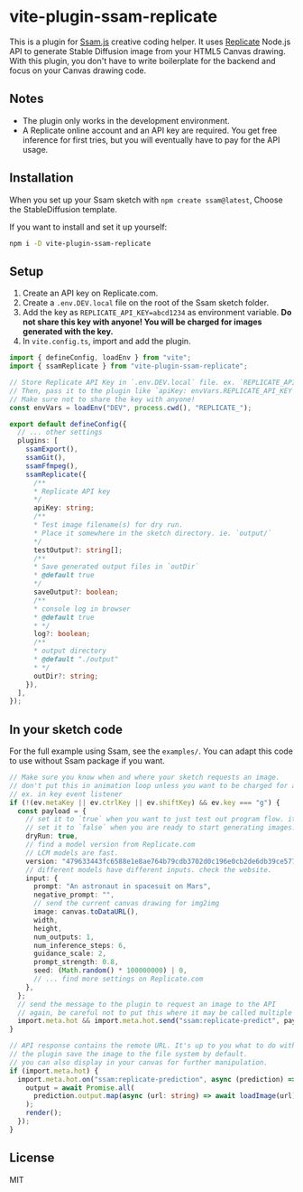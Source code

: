 # vite-plugin-ssam-replicate

This is a plugin for [Ssam.js](https://github.com/cdaein/ssam) creative coding helper. It uses [Replicate](https://replicate.com/) Node.js API to generate Stable Diffusion image from your HTML5 Canvas drawing. With this plugin, you don't have to write boilerplate for the backend and focus on your Canvas drawing code.

## Notes

- The plugin only works in the development environment.
- A Replicate online account and an API key are required. You get free inference for first tries, but you will eventually have to pay for the API usage.

## Installation

When you set up your Ssam sketch with `npm create ssam@latest`, Choose the StableDiffusion template.

If you want to install and set it up yourself:

```sh
npm i -D vite-plugin-ssam-replicate
```

## Setup

1. Create an API key on Replicate.com.
1. Create a `.env.DEV.local` file on the root of the Ssam sketch folder.
1. Add the key as `REPLICATE_API_KEY=abcd1234` as environment variable. **Do not share this key with anyone! You will be charged for images generated with the key.**
1. In `vite.config.ts`, import and add the plugin.

```ts
import { defineConfig, loadEnv } from "vite";
import { ssamReplicate } from "vite-plugin-ssam-replicate";

// Store Replicate API Key in `.env.DEV.local` file. ex. `REPLICATE_API_KEY=abcd1234`
// Then, pass it to the plugin like `apiKey: envVars.REPLICATE_API_KEY`.
// Make sure not to share the key with anyone!
const envVars = loadEnv("DEV", process.cwd(), "REPLICATE_");

export default defineConfig({
  // ... other settings
  plugins: [
    ssamExport(),
    ssamGit(),
    ssamFfmpeg(),
    ssamReplicate({
      /**
      * Replicate API key
      */
      apiKey: string;
      /**
      * Test image filename(s) for dry run.
      * Place it somewhere in the sketch directory. ie. `output/`
      */
      testOutput?: string[];
      /**
      * Save generated output files in `outDir`
      * @default true
      */
      saveOutput?: boolean;
      /**
      * console log in browser
      * @default true
      * */
      log?: boolean;
      /**
      * output directory
      * @default "./output"
      * */
      outDir?: string;
    }),
  ],
});
```

## In your sketch code

For the full example using Ssam, see the `examples/`. You can adapt this code to use without Ssam package if you want.

```ts
// Make sure you know when and where your sketch requests an image.
// don't put this in animation loop unless you want to be charged for all the unnecessary requests!
// ex. in key event listener
if (!(ev.metaKey || ev.ctrlKey || ev.shiftKey) && ev.key === "g") {
  const payload = {
    // set it to `true` when you want to just test out program flow. it doesn't send an API request.
    // set it to `false` when you are ready to start generating images.
    dryRun: true,
    // find a model version from Replicate.com
    // LCM models are fast.
    version: "479633443fc6588e1e8ae764b79cdb3702d0c196e0cb2de6db39ce577383be77",
    // different models have different inputs. check the website.
    input: {
      prompt: "An astronaut in spacesuit on Mars",
      negative_prompt: "",
      // send the current canvas drawing for img2img
      image: canvas.toDataURL(),
      width,
      height,
      num_outputs: 1,
      num_inference_steps: 6,
      guidance_scale: 2,
      prompt_strength: 0.8,
      seed: (Math.random() * 100000000) | 0,
      // ... find more settings on Replicate.com
    },
  };
  // send the message to the plugin to request an image to the API
  // again, be careful not to put this where it may be called multiple times (ie. animation loop)
  import.meta.hot && import.meta.hot.send("ssam:replicate-predict", payload);
}

// API response contains the remote URL. It's up to you what to do with it.
// the plugin save the image to the file system by default.
// you can also display in your canvas for further manipulation.
if (import.meta.hot) {
  import.meta.hot.on("ssam:replicate-prediction", async (prediction) => {
    output = await Promise.all(
      prediction.output.map(async (url: string) => await loadImage(url)),
    );
    render();
  });
}
```

## License

MIT
